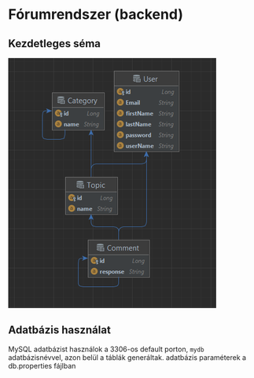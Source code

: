 # Fórumrendszer (backend)
 
## Kezdetleges séma

![img.png](img.png)

## Adatbázis használat

MySQL adatbázist használok a 3306-os default porton, `mydb` adatbázisnévvel, azon belül a táblák generáltak. adatbázis paraméterek a db.properties fájlban